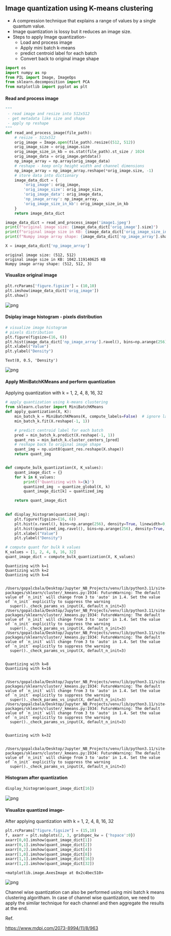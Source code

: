 ## Image quantization using K-means clustering

* A compression technique that explains a range of values by a single quantum value.
* Image quantization is lossy but it reduces an image size.
* Steps to apply Image quantization-
  * Load and process image
  * Apply mini batch k-means
  * predict centroid label for each batch
  * Convert back to original image shape


```python
import os
import numpy as np
from PIL import Image, ImageOps
from sklearn.decomposition import PCA
from matplotlib import pyplot as plt
```

#### Read and process image


```python
"""
 - read image and resize into 512x512
 - get metadata like size and shape
 - apply np reshape
"""
def read_and_process_image(file_path):
    # resize - 512x512
    orig_image = Image.open(file_path).resize((512, 512))
    orig_image_size = orig_image.size
    orig_image_size_in_kb = os.stat(file_path).st_size / 1024
    orig_image_data = orig_image.getdata()
    np_image_array = np.array(orig_image_data)
    # reshape - keep only height width and channel dimensions
    np_image_array = np_image_array.reshape(*orig_image.size, -1)
    # store data into dictionary
    image_data_dict = {
        'orig_image': orig_image,
        'orig_image_size': orig_image_size,
        'orig_image_data': orig_image_data,
        'np_image_array': np_image_array,
        'orig_image_size_in_kb': orig_image_size_in_kb
    }
    return image_data_dict
```


```python
image_data_dict = read_and_process_image('image1.jpeg')
print(f"original image size: {image_data_dict['orig_image'].size}")
print(f"original image size in KB: {image_data_dict['orig_image_size_in_kb']} KB")
print(f"Numpy image array shape: {image_data_dict['np_image_array'].shape}")

X = image_data_dict['np_image_array']
```

    original image size: (512, 512)
    original image size in KB: 1042.119140625 KB
    Numpy image array shape: (512, 512, 3)


#### Visualize original image


```python
plt.rcParams['figure.figsize'] = (10,10)
plt.imshow(image_data_dict['orig_image'])
plt.show()
```


    
![png](res/output_7_0.png)
    


#### Dsiplay image histogram - pixels distribution


```python
# visualize image histogram
# pixels distribution
plt.figure(figsize=(16, 6))
plt.hist(image_data_dict['np_image_array'].ravel(), bins=np.arange(256), density=True, linewidth=0)
plt.xlabel("Value")
plt.ylabel("Density")
```




    Text(0, 0.5, 'Density')




    
![png](res/output_9_1.png)
    


#### Apply MiniBatchKMeans and perform quantization

Applying quantization with k = 1, 2, 4, 8, 16, 32


```python
# apply quantization using k-means clustering
from sklearn.cluster import MiniBatchKMeans
def apply_quantization(X, K):
    min_batch_k = MiniBatchKMeans(K, compute_labels=False)  # ignore label compute for each batch
    min_batch_k.fit(X.reshape(-1, 1))

    # predict centroid label for each batch
    pred = min_batch_k.predict(X.reshape(-1, 1))
    quant_res = min_batch_k.cluster_centers_[pred]
    # reshape back to original image shape
    quant_img = np.uint8(quant_res.reshape(X.shape))
    return quant_img


def compute_bulk_quantization(X, K_values):
    quant_image_dict = {}
    for k in K_values:
        print(f'Quantizing with k={k}')
        quantized_img  = quantize_global(X, k)
        quant_image_dict[k] = quantized_img

    return quant_image_dict
    

def display_histogram(quantized_img):
    plt.figure(figsize=(16, 6))
    plt.hist(x.ravel(), bins=np.arange(256), density=True, linewidth=0, label="original")
    plt.hist(quantized_img.ravel(), bins=np.arange(256), density=True, linewidth=0, label="quantized")
    plt.xlabel("Value")
    plt.ylabel("Density")
```


```python
# compute quant for bulk k values
K_values = [1, 2, 4, 8, 16, 32]
quant_image_dict = compute_bulk_quantization(X, K_values)
```

    Quantizing with k=1
    Quantizing with k=2
    Quantizing with k=4


    /Users/gopalcbala/Desktop/Jupyter_NB_Projects/venv/lib/python3.11/site-packages/sklearn/cluster/_kmeans.py:1934: FutureWarning: The default value of `n_init` will change from 3 to 'auto' in 1.4. Set the value of `n_init` explicitly to suppress the warning
      super()._check_params_vs_input(X, default_n_init=3)
    /Users/gopalcbala/Desktop/Jupyter_NB_Projects/venv/lib/python3.11/site-packages/sklearn/cluster/_kmeans.py:1934: FutureWarning: The default value of `n_init` will change from 3 to 'auto' in 1.4. Set the value of `n_init` explicitly to suppress the warning
      super()._check_params_vs_input(X, default_n_init=3)
    /Users/gopalcbala/Desktop/Jupyter_NB_Projects/venv/lib/python3.11/site-packages/sklearn/cluster/_kmeans.py:1934: FutureWarning: The default value of `n_init` will change from 3 to 'auto' in 1.4. Set the value of `n_init` explicitly to suppress the warning
      super()._check_params_vs_input(X, default_n_init=3)


    Quantizing with k=8
    Quantizing with k=16


    /Users/gopalcbala/Desktop/Jupyter_NB_Projects/venv/lib/python3.11/site-packages/sklearn/cluster/_kmeans.py:1934: FutureWarning: The default value of `n_init` will change from 3 to 'auto' in 1.4. Set the value of `n_init` explicitly to suppress the warning
      super()._check_params_vs_input(X, default_n_init=3)
    /Users/gopalcbala/Desktop/Jupyter_NB_Projects/venv/lib/python3.11/site-packages/sklearn/cluster/_kmeans.py:1934: FutureWarning: The default value of `n_init` will change from 3 to 'auto' in 1.4. Set the value of `n_init` explicitly to suppress the warning
      super()._check_params_vs_input(X, default_n_init=3)


    Quantizing with k=32


    /Users/gopalcbala/Desktop/Jupyter_NB_Projects/venv/lib/python3.11/site-packages/sklearn/cluster/_kmeans.py:1934: FutureWarning: The default value of `n_init` will change from 3 to 'auto' in 1.4. Set the value of `n_init` explicitly to suppress the warning
      super()._check_params_vs_input(X, default_n_init=3)


#### Histogram after quantization


```python
display_histogram(quant_image_dict[16])
```


    
![png](res/output_14_0.png)
    


#### Visualize quantized image-

After applying quantization with k = 1, 2, 4, 8, 16, 32


```python
plt.rcParams["figure.figsize"] = (15,10)
f, axarr = plt.subplots(2, 3, gridspec_kw = {'hspace':0})
axarr[0,0].imshow(quant_image_dict[1])
axarr[0,1].imshow(quant_image_dict[2])
axarr[0,2].imshow(quant_image_dict[4])
axarr[1,0].imshow(quant_image_dict[8])
axarr[1,1].imshow(quant_image_dict[16])
axarr[1,2].imshow(quant_image_dict[32])
```




    <matplotlib.image.AxesImage at 0x2c4bec510>




    
![png](res/output_16_1.png)
    

Channel wise quantization can also be performed using mini batch k means clustering algoritham.
In case of channel wise quantization, we need to apply the similar technique for each channel and then aggregate the results at the end.

Ref.

https://www.mdpi.com/2073-8994/11/8/963
